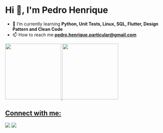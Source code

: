 <h1>Hi 👋, I'm Pedro Henrique</h1>

- 🌱 I’m currently learning **Python, Unit Tests, Linux, SQL, Flutter, Design Pattern and Clean Code**
- 📫 How to reach me **pedro.henrique.particular@gmail.com**

<div>
  <a href="https://github.com/pedrohenriquedevbr">
  <img height="180em" src="https://github-readme-stats.vercel.app/api?username=pedrohenriquedevbr&show_icons=true&theme=tokyonight&include_all_commits=true&count_private=true"/>
  <img height="180em" src="https://github-readme-stats.vercel.app/api/top-langs/?username=pedrohenriquedevbr&layout=compact&langs_count=7&theme=tokyonight"/>
</div>
  
## Connect with me:
  
<div> 
    <a href = "mailto:pedro.henrique.particular@gmail.com"><img src="https://img.shields.io/badge/Gmail-D14836?style=for-the-badge&logo=gmail&logoColor=white" target="_blank"></a> 
    <a href= "https://www.linkedin.com/in/pedro-henrique-br/">
        <img src="https://img.shields.io/badge/LinkedIn-0077B5?style=for-the-badge&logo=linkedin&logoColor=white">
    </a>
</div>
